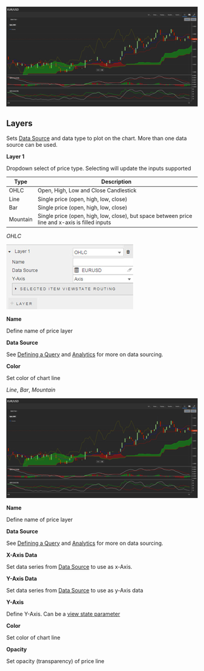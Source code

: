 ![Screenshot](img/chartiqparent.jpg)

## Layers

Sets <a href="#data-source">Data Source</a> and data type to plot on the chart. More than one data source can be used.

**Layer 1**

Dropdown select of price type. Selecting will update the inputs supported

Type | Description
--- | ---
OHLC | Open, High, Low and Close Candlestick
Line | Single price (open, high, low, close)
Bar | Single price (open, high, low, close)
Mountain | Single price (open, high, low, close), but space between price line and x-axis is filled inputs

_OHLC_

![Screenshot](img/ohlc.jpg)

**Name**

Define name of price layer

**Data Source**

See [Defining a Query](introduction#defining-a-query) and [Analytics](introduction#analytics) for more on data sourcing.

**Color**

Set color of chart line

_Line_, _Bar_, _Mountain_

![Screenshot](img/chartiqparent.jpg)

**Name**

Define name of price layer

**Data Source**

See [Defining a Query](introduction#defining-a-query) and [Analytics](introduction#analytics) for more on data sourcing.

**X-Axis Data**

Set data series from <a href="#data-source">Data Source</a> to use as x-Axis.

**Y-Axis Data**

Set data series from <a href="#data-source">Data Source</a> to use as y-Axis data

**Y-Axis**

Define Y-Axis. Can be a [view state parameter](introduction#view-state-parameters)

**Color**

Set color of chart line

**Opacity**

Set opacity (transparency) of price line



